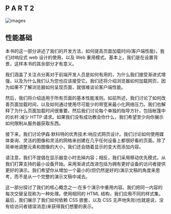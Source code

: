 ## P A R T 2

![images](images/3square.jpg)

## 性能基础

本书的这一部分讲述了我们的开发方法，如何提高页面加载时间(客户端性能)，我们对响应式 web 设计的使用，以及 Web 重用模式。基本上，我们是在设置背景，这样本书的其余部分才有意义。

我们涵盖了关注点分离对于前端开发人员是如何有用的，为什么我们接受渐进式增强，以及为什么我们认为您也应该接受它。我们还将介绍浏览器如何加载网页，因为如果不了解浏览器如何呈现页面，就很难谈论客户端性能。

然后，我们将介绍适用于所有页面的基本性能准则。如前所述，我们讨论了如何改善页面加载时间，以及如何通过使用尽可能少的带宽来最小化网络压力。我们也解释了为什么页面加载时间很重要。然后我们讨论每个单独的指导方针，包括帐篷中的长杆:减少 HTTP 请求。如果我们没有成功教会你什么，我们希望至少向你展示如何限制从服务器获取东西。

接下来，我们讨论伊森·默科特的优秀技术:响应式网页设计。我们讨论如何使用媒体查询、灵活的图像和灵活的网格来创建在几乎任何设备上都很好看的页面。除了简单地调整元素和图像的大小，我们还会随着显示的变大而添加内容。

请注意，我们不提倡在显示器变小时去掉内容；相反，我们采用移动优先模式，从我们打算支持的最小设备开始。采用渐进式改进包括为拥有更好设备的访问者提供更好的演示。我们希望你从增加一个最小的(但仍然是好的)演示文稿的角度来思考，而不是从一个完整的演示文稿中减去。

这一部分探讨了我们的核心概念之一:在多个演示中重用内容。我们把同一内容的每次交替呈现称为一种处理。使用相同的 HTML 结构，我们应用不同的样式集。最后，我们展示了我们如何依赖 CSS 嵌套，以及 CSS 无声地失败(也就是说，没有给访问者错误消息)来获得我们想要的表示。